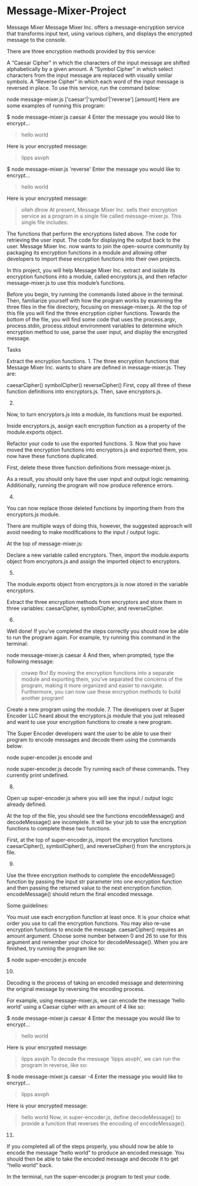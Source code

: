 # Message-Mixer-Project


Message Mixer
Message Mixer Inc. offers a message-encryption service that transforms input text, using various ciphers, and displays the encrypted message to the console.

There are three encryption methods provided by this service:

A “Caesar Cipher” in which the characters of the input message are shifted alphabetically by a given amount.
A “Symbol Cipher” in which select characters from the input message are replaced with visually similar symbols.
A “Reverse Cipher” in which each word of the input message is reversed in place.
To use this service, run the command below:

node message-mixer.js ['caesar'|'symbol'|'reverse'] [amount]
Here are some examples of running this program:

$ node message-mixer.js caesar 4
Enter the message you would like to encrypt...
> hello world
 
Here is your encrypted message:
> lipps asvph
 
$ node message-mixer.js 'reverse'
Enter the message you would like to encrypt...
> hello world
 
Here is your encrypted message:
> olleh dlrow
At present, Message Mixer Inc. sells their encryption service as a program in a single file called message-mixer.js. This single file includes:

The functions that perform the encryptions listed above.
The code for retrieving the user input.
The code for displaying the output back to the user.
Message Mixer Inc. now wants to join the open-source community by packaging its encryption functions in a module and allowing other developers to import these encryption functions into their own projects.

In this project, you will help Message Mixer Inc. extract and isolate its encryption functions into a module, called encryptors.js, and then refactor message-mixer.js to use this module’s functions.

Before you begin, try running the commands listed above in the terminal. Then, familiarize yourself with how the program works by examining the three files in the file directory, focusing on message-mixer.js. At the top of this file you will find the three encryption cipher functions. Towards the bottom of the file, you will find some code that uses the process.argv, process.stdin, process.stdout environment variables to determine which encryption method to use, parse the user input, and display the encrypted message.

Tasks

Extract the encryption functions.
1.
The three encryption functions that Message Mixer Inc. wants to share are defined in message-mixer.js. They are:

caesarCipher()
symbolCipher()
reverseCipher()
First, copy all three of these function definitions into encryptors.js. Then, save encryptors.js.


2.
Now, to turn encryptors.js into a module, its functions must be exported.

Inside encryptors.js, assign each encryption function as a property of the module.exports object.


Refactor your code to use the exported functions.
3.
Now that you have moved the encryption functions into encryptors.js and exported them, you now have these functions duplicated.

First, delete these three function definitions from message-mixer.js.

As a result, you should only have the user input and output logic remaining. Additionally, running the program will now produce reference errors.


4.
You can now replace those deleted functions by importing them from the encryptors.js module.

There are multiple ways of doing this, however, the suggested approach will avoid needing to make modifications to the input / output logic.

At the top of message-mixer.js:

Declare a new variable called encryptors.
Then, import the module.exports object from encryptors.js and assign the imported object to encryptors.


5.
The module.exports object from encryptors.js is now stored in the variable encryptors.

Extract the three encryption methods from encryptors and store them in three variables: caesarCipher, symbolCipher, and reverseCipher.


6.
Well done! If you’ve completed the steps correctly you should now be able to run the program again. For example, try running this command in the terminal:

node message-mixer.js caesar 4
And then, when prompted, type the following message:

> cnawp fkx!
By moving the encryption functions into a separate module and exporting them, you’ve separated the concerns of the program, making it more organized and easier to navigate. Furthermore, you can now use these encryption methods to build another program!

Create a new program using the module.
7.
The developers over at Super Encoder LLC heard about the encryptors.js module that you just released and want to use your encryption functions to create a new program.

The Super Encoder developers want the user to be able to use their program to encode messages and decode them using the commands below:

node super-encoder.js encode
and

node super-encoder.js decode
Try running each of these commands. They currently print undefined.

8.
Open up super-encoder.js where you will see the input / output logic already defined.

At the top of the file, you should see the functions encodeMessage() and decodeMessage() are incomplete. It will be your job to use the encryption functions to complete these two functions.

First, at the top of super-encoder.js, import the encryption functions caesarCipher(), symbolCipher(), and reverseCipher() from the encryptors.js file.


9.
Use the three encryption methods to complete the encodeMessage() function by passing the input str parameter into one encryption function and then passing the returned value to the next encryption function. encodeMessage() should return the final encoded message.

Some guidelines:

You must use each encryption function at least once.
It is your choice what order you use to call the encryption functions.
You may also re-use encryption functions to encode the message.
caesarCipher() requires an amount argument. Choose some number between 0 and 26 to use for this argument and remember your choice for decodeMessage().
When you are finished, try running the program like so:

$ node super-encoder.js encode


10.
Decoding is the process of taking an encoded message and determining the original message by reversing the encoding process.

For example, using message-mixer.js, we can encode the message 'hello world' using a Caesar cipher with an amount of 4 like so:

$ node message-mixer.js caesar 4
Enter the message you would like to encrypt...
> hello world
 
Here is your encrypted message:
> lipps asvph
To decode the message 'lipps asvph', we can run the program in reverse, like so:

$ node message-mixer.js caesar -4
Enter the message you would like to encrypt...
> lipps asvph
 
Here is your encrypted message:
> hello world
Now, in super-encoder.js, define decodeMessage() to provide a function that reverses the encoding of encodeMessage().



11.
If you completed all of the steps properly, you should now be able to encode the message “hello world” to produce an encoded message. You should then be able to take the encoded message and decode it to get “hello world” back.

In the terminal, run the super-encoder.js program to test your code.
